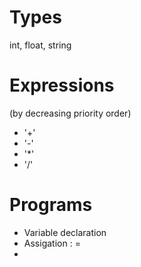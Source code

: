 Types
=====

int, float, string

Expressions
===========

(by decreasing priority order)

- '+'
- '-'
- '*' 
- '/'

Programs
========

* Variable declaration
<type> <name>
* Assigation :
<variable name> = <value>
* 
	


    
